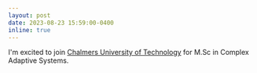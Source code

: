 ```yaml
---
layout: post
date: 2023-08-23 15:59:00-0400
inline: true
---
```


I'm excited to join <a href="https://www.chalmers.se/en/">Chalmers University of Technology</a> for M.Sc in Complex Adaptive Systems.
